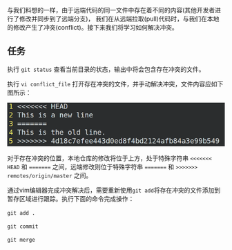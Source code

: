 与我们料想的一样，由于远端代码的同一文件中存在着不同的内容(其他开发者进行了修改并同步到了远端分支)，
我们在从远端拉取(pull)代码时，与我们在本地的修改产生了冲突(conflict)。接下来我们将学习如何解决冲突。

## 任务

执行 <code exec="git status">git status</code> 查看当前目录的状态，输出中将会包含存在冲突的文件。

执行 <code exec="vi conflict_file">vi conflict_file</code> 打开存在冲突的文件，并手动解决冲突，文件内容应如下图所示：

![avatar](../assets/conflict.bmp)

对于存在冲突的位置，本地仓库的修改将位于上方，处于特殊字符串
`<<<<<<< HEAD` 和 `=======` 之间，远端修改则位于特殊字符串 `=======` 和
`>>>>>>> remotes/origin/master` 之间。

通过vim编辑器完成冲突解决后，需要重新使用`git add`将存在冲突的文件添加到
暂存区域进行跟踪。执行下面的命令完成操作：

<code exec="git add .">git add .</code>

<code exec="git commit">git commit</code>

<code exec="git merge">git merge</code>
